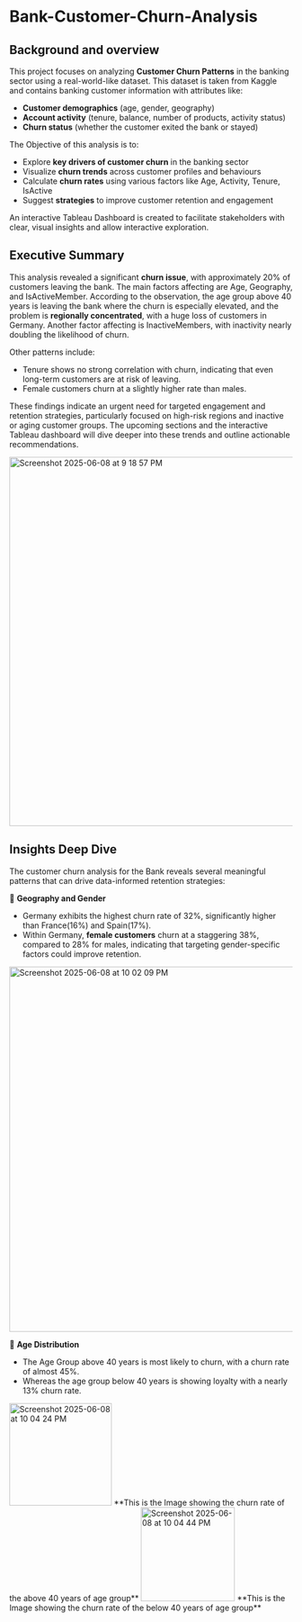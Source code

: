 # Bank-Customer-Churn-Analysis

## Background and overview
This project focuses on analyzing **Customer Churn Patterns** in the banking sector using a real-world-like dataset. This dataset is taken from Kaggle and contains banking customer information with attributes like:
- **Customer demographics** (age, gender, geography)
- **Account activity** (tenure, balance, number of products, activity status)
- **Churn status** (whether the customer exited the bank or stayed)

The Objective of this analysis is to:
- Explore **key drivers of customer churn** in the banking sector
- Visualize **churn trends** across customer profiles and behaviours
- Calculate **churn rates** using various factors like Age, Activity, Tenure, IsActive
- Suggest **strategies** to improve customer retention and engagement

An interactive Tableau Dashboard is created to facilitate stakeholders with clear, visual insights and allow interactive exploration.

## Executive Summary
This analysis revealed a significant **churn issue**, with approximately 20% of customers leaving the bank. The main factors affecting are Age, Geography, and IsActiveMember. According to the observation, the age group above 40 years is leaving the bank where the churn is especially elevated, and the problem is **regionally concentrated**, with a huge loss of customers in Germany. Another factor affecting is InactiveMembers, with inactivity nearly doubling the likelihood of churn. 

Other patterns include:
- Tenure shows no strong correlation with churn, indicating that even long-term customers are at risk of leaving.
- Female customers churn at a slightly higher rate than males.

These findings indicate an urgent need for targeted engagement and retention strategies, particularly focused on high-risk regions and inactive or aging customer groups. The upcoming sections and the interactive Tableau dashboard will dive deeper into these trends and outline actionable recommendations.
 
<img width="656" alt="Screenshot 2025-06-08 at 9 18 57 PM" src="https://github.com/user-attachments/assets/888dadc3-c0bb-4246-a843-c7951ecd9b95" />

## Insights Deep Dive
The customer churn analysis for the Bank reveals several meaningful patterns that can drive data-informed retention strategies:

📍 **Geography and Gender**
- Germany exhibits the highest churn rate of 32%, significantly higher than France(16%) and Spain(17%).
- Within Germany, **female customers** churn at a staggering 38%, compared to 28% for males, indicating that targeting gender-specific factors could improve retention.
  
<img width="649" alt="Screenshot 2025-06-08 at 10 02 09 PM" src="https://github.com/user-attachments/assets/ff39c3cc-4b8b-4ea4-bc5e-08bec761c7f6" />

👤 **Age Distribution**
- The Age Group above 40 years is most likely to churn, with a churn rate of almost 45%.
- Whereas the age group below 40 years is showing loyalty with a nearly 13% churn rate.



<img width="182" alt="Screenshot 2025-06-08 at 10 04 24 PM" src="https://github.com/user-attachments/assets/3548cb70-a4aa-4bdb-854e-1a7da11b75c2" />
**This is the Image showing the churn rate of the above 40 years of age group**

<img width="167" alt="Screenshot 2025-06-08 at 10 04 44 PM" src="https://github.com/user-attachments/assets/248811b5-8200-48bf-b856-9776863cefbf" />
**This is the Image showing the churn rate of the below 40 years of age group**






